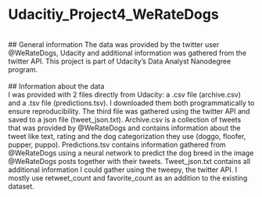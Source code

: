 # Udacitiy_Project4_WeRateDogs
<br>
## General information
The data was provided by the twitter user @WeRateDogs, Udacity and additional information was gathered from the twitter API. This project is part of Udacity’s Data Analyst Nanodegree program. 
<br><br>
## Information about the data
<br>
I was provided with 2 files directly from Udacity: a .csv file (archive.csv) and a .tsv file (predictions.tsv). I downloaded them both programmatically to ensure reproducibility. The third file was gathered using the twitter API and saved to a json file (tweet_json.txt). 
Archive.csv is a collection of tweets that was provided by @WeRateDogs and contains information about the tweet like text, rating and the dog categorization they use (doggo, floofer, pupper, puppo). 
Predictions.tsv contains information gathered from @WeRateDogs using a neural network to predict the dog breed in the image @WeRateDogs posts together with their tweets. 
Tweet_json.txt contains all additional information I could gather using the tweepy, the twitter API. I mostly use retweet_count and favorite_count as an addition to the existing dataset.

